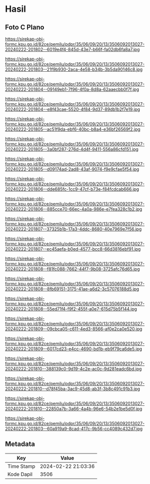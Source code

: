 # Hasil

## Foto C Plano

https://sirekap-obj-formc.kpu.go.id/82ce/pemilu/pdpr/35/06/09/20/13/3506092013027-20240222-201802--6019e4f4-845d-43e7-b66f-fa02db6fa8a7.jpg

https://sirekap-obj-formc.kpu.go.id/82ce/pemilu/pdpr/35/06/09/20/13/3506092013027-20240222-201803--21f9b930-2aca-4e58-b34b-3b5da90146c8.jpg

https://sirekap-obj-formc.kpu.go.id/82ce/pemilu/pdpr/35/06/09/20/13/3506092013027-20240222-201804--09149eb1-7f96-4f0a-8d8a-62aaecbb0f7f.jpg

https://sirekap-obj-formc.kpu.go.id/82ce/pemilu/pdpr/35/06/09/20/13/3506092013027-20240222-201804--e8f43cae-5520-4f84-9d37-89db1b2f7e19.jpg

https://sirekap-obj-formc.kpu.go.id/82ce/pemilu/pdpr/35/06/09/20/13/3506092013027-20240222-201805--ac51f9da-ebf6-40bc-b8a4-e36bf26569f2.jpg

https://sirekap-obj-formc.kpu.go.id/82ce/pemilu/pdpr/35/06/09/20/13/3506092013027-20240222-201805--3a0bf287-276d-4d4f-9411-556a86cfd151.jpg

https://sirekap-obj-formc.kpu.go.id/82ce/pemilu/pdpr/35/06/09/20/13/3506092013027-20240222-201805--d09174ad-2ad8-43af-9074-f9e9cfae5f54.jpg

https://sirekap-obj-formc.kpu.go.id/82ce/pemilu/pdpr/35/06/09/20/13/3506092013027-20240222-201806--dde685fc-1cc9-47cf-b73e-f84fcdcab666.jpg

https://sirekap-obj-formc.kpu.go.id/82ce/pemilu/pdpr/35/06/09/20/13/3506092013027-20240222-201806--885cce70-66ec-4a0a-986e-e7fea328c1b2.jpg

https://sirekap-obj-formc.kpu.go.id/82ce/pemilu/pdpr/35/06/09/20/13/3506092013027-20240222-201807--37325b1b-17a3-4ddc-8680-40e7969e7f56.jpg

https://sirekap-obj-formc.kpu.go.id/82ce/pemilu/pdpr/35/06/09/20/13/3506092013027-20240222-201807--ec45aefa-b0ed-4577-bcc8-66d3816ebf91.jpg

https://sirekap-obj-formc.kpu.go.id/82ce/pemilu/pdpr/35/06/09/20/13/3506092013027-20240222-201808--f81fc088-7662-44f7-9b08-3725afc76d65.jpg

https://sirekap-obj-formc.kpu.go.id/82ce/pemilu/pdpr/35/06/09/20/13/3506092013027-20240222-201808--8fb69151-3175-41ae-a6d2-3c57076188d5.jpg

https://sirekap-obj-formc.kpu.go.id/82ce/pemilu/pdpr/35/06/09/20/13/3506092013027-20240222-201808--55ed71f4-f9f2-455f-a0e7-615d75b5f144.jpg

https://sirekap-obj-formc.kpu.go.id/82ce/pemilu/pdpr/35/06/09/20/13/3506092013027-20240222-201809--09cbca05-c611-4ed3-8566-af0e2ca0e520.jpg

https://sirekap-obj-formc.kpu.go.id/82ce/pemilu/pdpr/35/06/09/20/13/3506092013027-20240222-201809--6017cd23-e4cc-4690-bd1b-eb9f79ca6de5.jpg

https://sirekap-obj-formc.kpu.go.id/82ce/pemilu/pdpr/35/06/09/20/13/3506092013027-20240222-201810--388139c0-9d19-4c2e-ac0c-9d281eadc6bd.jpg

https://sirekap-obj-formc.kpu.go.id/82ce/pemilu/pdpr/35/06/09/20/13/3506092013027-20240222-201810--d78f45ba-3ac9-45d8-ab3f-3b8c491c91b3.jpg

https://sirekap-obj-formc.kpu.go.id/82ce/pemilu/pdpr/35/06/09/20/13/3506092013027-20240222-201810--22850a7b-3a66-4a4b-96e6-54b2e1be5d0f.jpg

https://sirekap-obj-formc.kpu.go.id/82ce/pemilu/pdpr/35/06/09/20/13/3506092013027-20240222-201803--60a919a9-8cad-417c-9b56-cc4089c432d7.jpg


## Metadata

| Key        | Value               |
| ---------- | ------------------- |
| Time Stamp | 2024-02-22 21:03:36 |
| Kode Dapil | 3506                |




